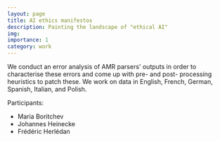 ```yaml
---
layout: page
title: AI ethics manifestos
description: Painting the landscape of "ethical AI"
img: 
importance: 1
category: work
---
```

We conduct an error analysis of AMR parsers' outputs in order to characterise these errors and come up with pre- and post- processing heuristics to patch these. We work on data in English, French, German, Spanish, Italian, and Polish.

Participants:
  - Maria Boritchev
  - Johannes Heinecke
  - Frédéric Herlédan